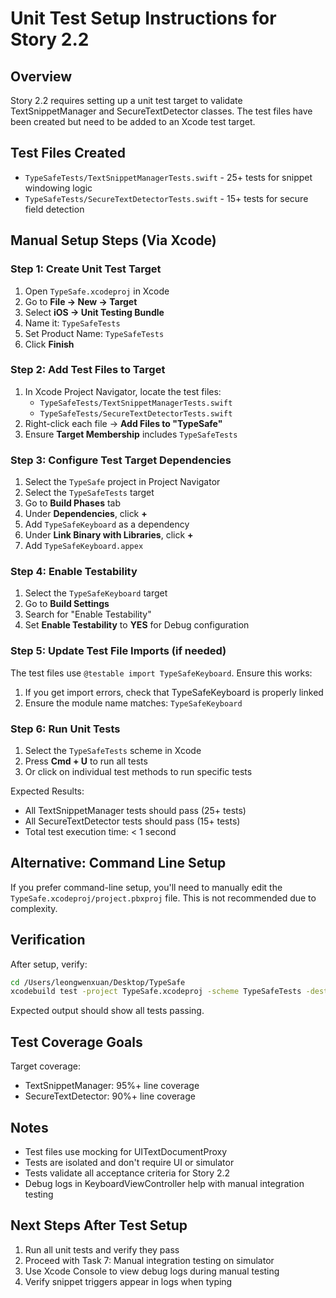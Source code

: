 # Unit Test Setup Instructions for Story 2.2

## Overview
Story 2.2 requires setting up a unit test target to validate TextSnippetManager and SecureTextDetector classes. The test files have been created but need to be added to an Xcode test target.

## Test Files Created
- `TypeSafeTests/TextSnippetManagerTests.swift` - 25+ tests for snippet windowing logic
- `TypeSafeTests/SecureTextDetectorTests.swift` - 15+ tests for secure field detection

## Manual Setup Steps (Via Xcode)

### Step 1: Create Unit Test Target

1. Open `TypeSafe.xcodeproj` in Xcode
2. Go to **File → New → Target**
3. Select **iOS → Unit Testing Bundle**
4. Name it: `TypeSafeTests`
5. Set Product Name: `TypeSafeTests`
6. Click **Finish**

### Step 2: Add Test Files to Target

1. In Xcode Project Navigator, locate the test files:
   - `TypeSafeTests/TextSnippetManagerTests.swift`
   - `TypeSafeTests/SecureTextDetectorTests.swift`
2. Right-click each file → **Add Files to "TypeSafe"**
3. Ensure **Target Membership** includes `TypeSafeTests`

### Step 3: Configure Test Target Dependencies

1. Select the `TypeSafe` project in Project Navigator
2. Select the `TypeSafeTests` target
3. Go to **Build Phases** tab
4. Under **Dependencies**, click **+**
5. Add `TypeSafeKeyboard` as a dependency
6. Under **Link Binary with Libraries**, click **+**
7. Add `TypeSafeKeyboard.appex`

### Step 4: Enable Testability

1. Select the `TypeSafeKeyboard` target
2. Go to **Build Settings**
3. Search for "Enable Testability"
4. Set **Enable Testability** to **YES** for Debug configuration

### Step 5: Update Test File Imports (if needed)

The test files use `@testable import TypeSafeKeyboard`. Ensure this works:
1. If you get import errors, check that TypeSafeKeyboard is properly linked
2. Ensure the module name matches: `TypeSafeKeyboard`

### Step 6: Run Unit Tests

1. Select the `TypeSafeTests` scheme in Xcode
2. Press **Cmd + U** to run all tests
3. Or click on individual test methods to run specific tests

Expected Results:
- All TextSnippetManager tests should pass (25+ tests)
- All SecureTextDetector tests should pass (15+ tests)
- Total test execution time: < 1 second

## Alternative: Command Line Setup

If you prefer command-line setup, you'll need to manually edit the `TypeSafe.xcodeproj/project.pbxproj` file. This is not recommended due to complexity.

## Verification

After setup, verify:
```bash
cd /Users/leongwenxuan/Desktop/TypeSafe
xcodebuild test -project TypeSafe.xcodeproj -scheme TypeSafeTests -destination 'platform=iOS Simulator,id=CBA0BBD1-372F-438D-B057-FECC17EDCB44'
```

Expected output should show all tests passing.

## Test Coverage Goals

Target coverage:
- TextSnippetManager: 95%+ line coverage
- SecureTextDetector: 90%+ line coverage

## Notes

- Test files use mocking for UITextDocumentProxy
- Tests are isolated and don't require UI or simulator
- Tests validate all acceptance criteria for Story 2.2
- Debug logs in KeyboardViewController help with manual integration testing

## Next Steps After Test Setup

1. Run all unit tests and verify they pass
2. Proceed with Task 7: Manual integration testing on simulator
3. Use Xcode Console to view debug logs during manual testing
4. Verify snippet triggers appear in logs when typing


